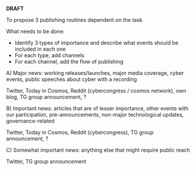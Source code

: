 **DRAFT**

To propose 3 publishing routines dependent on the task

What needs to be done:
- Identify 3 types of importance and describe what events should be included in each one
- For each type, add channels
- For each channel, add the flow of publishing

A) Major news: working releases/launches, major media coverage, cyber events, public speeches  about cyber with a recording

Twitter, Today in Cosmos, Reddit (cybercongress / cosmos network), own blog, TG group announcement, ? 

B) Important news: articles that are of lesser importance, other events with our participation, pre-announcements, non-major technological updates, governance-related 

Twitter, Today in Cosmos, Reddit (cybercongress), TG group announcement, ? 

C) Somewhat important news: anything else that might require public reach

Twitter, TG group announcement 
